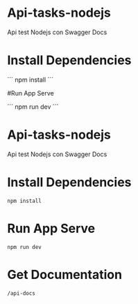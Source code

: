# Api-tasks-nodejs
Api test Nodejs con Swagger Docs


# Install Dependencies
´´´
npm install
´´´

#Run App Serve

´´´
npm run dev
´´´

# Api-tasks-nodejs
Api test Nodejs con Swagger Docs

# Install Dependencies
```
npm install
```

# Run App Serve
```
npm run dev
```

# Get Documentation

```
/api-docs
```